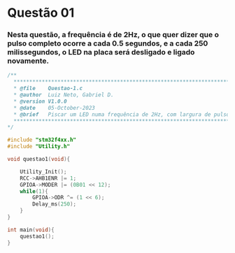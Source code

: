 # Questão 01

### Nesta questão, a frequência é de 2Hz, o que quer dizer que o pulso completo ocorre a cada 0.5 segundos, e a cada 250 milissegundos, o LED na placa será desligado e ligado novamente.

```C
/**
  ******************************************************************************
  * @file    Questao-1.c
  * @author  Luiz Neto, Gabriel D.
  * @version V1.0.0
  * @date    05-October-2023
  * @brief   Piscar um LED numa frequência de 2Hz, com largura de pulso de 250ms.
  ******************************************************************************
*/

#include "stm32f4xx.h"
#include "Utility.h"

void questao1(void){

	Utility_Init();
	RCC->AHB1ENR |= 1;
	GPIOA->MODER |= (0B01 << 12);
	while(1){
		GPIOA->ODR ^= (1 << 6);
		Delay_ms(250);
	}
}

int main(void){
    questao1();
}
```

